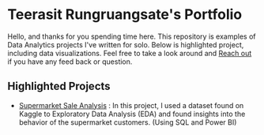 # Teerasit Rungruangsate's Portfolio
Hello, and thanks for you spending time here. This repository is examples of Data Analytics projects I've written for solo.
Below is highlighted project, including data visualizations. Feel free to take a look around and [Reach out](https://www.linkedin.com/in/teerasit-rungruangsate-6a018b266/) if you have any feed back or question.

## Highlighted Projects
* [Supermarket Sale Analysis](https://github.com/TeerasitRungruangsate/DA-portfolio) : In this project, I used a dataset found on Kaggle to Exploratory Data Analysis (EDA) 
and found insights into the behavior of the supermarket customers. (Using SQL and Power BI)
